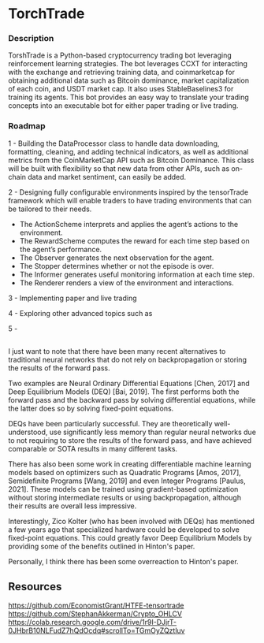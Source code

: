 # TorchTrade

### Description
TorshTrade is a Python-based cryptocurrency trading bot leveraging reinforcement learning strategies. The bot leverages CCXT for interacting with the exchange and retrieving training data, and coinmarketcap for obtaining additional data such as Bitcoin dominance, market capitalization of each coin, and USDT market cap. It also uses StableBaselines3 for training its agents. This bot provides an easy way to translate your trading concepts into an executable bot for either paper trading or live trading.
### Roadmap
1 - Building the DataProcessor class to handle data downloading, formatting, cleaning, and adding technical indicators, as well as additional metrics from the CoinMarketCap API such as Bitcoin Dominance. This class will be built with flexibility so that new data from other APIs, such as on-chain data and market sentiment, can easily be added.

2 - Designing fully configurable environments inspired by the tensorTrade framework which will enable traders to have trading environments that can be tailored to their needs.
  - The ActionScheme interprets and applies the agent’s actions to the environment.
  - The RewardScheme computes the reward for each time step based on the agent’s performance.
  - The Observer generates the next observation for the agent.
  - The Stopper determines whether or not the episode is over.
  - The Informer generates useful monitoring information at each time step.
  - The Renderer renders a view of the environment and interactions.
  
3 - Implementing paper and live trading 

4 - Exploring other advanced topics such as 

5 - 
##
I just want to note that there have been many recent alternatives to traditional neural networks that do not rely on backpropagation or storing the results of the forward pass.

Two examples are Neural Ordinary Differential Equations [Chen, 2017] and Deep Equilibrium Models (DEQ) [Bai, 2019]. The first performs both the forward pass and the backward pass by solving differential equations, while the latter does so by solving fixed-point equations.

DEQs have been particularly successful. They are theoretically well-understood, use significantly less memory than regular neural networks due to not requiring to store the results of the forward pass, and have achieved comparable or SOTA results in many different tasks.

There has also been some work in creating differentiable machine learning models based on optimizers such as Quadratic Programs [Amos, 2017], Semidefinite Programs [Wang, 2019] and even Integer Programs [Paulus, 2021].
These models can be trained using gradient-based optimization without storing intermediate results or using backpropagation, although their results are overall less impressive.

Interestingly, Zico Kolter (who has been involved with DEQs) has mentioned a few years ago that specialized hardware could be developed to solve fixed-point equations. This could greatly favor Deep Equilibrium Models by providing some of the benefits outlined in Hinton's paper.

Personally, I think there has been some overreaction to Hinton's paper.
## Resources
https://github.com/EconomistGrant/HTFE-tensortrade
https://github.com/StephanAkkerman/Crypto_OHLCV
https://colab.research.google.com/drive/1r9I-DJjrT-0JHbrB10NLFudZ7hQdOcdq#scrollTo=TGmOyZQztluv

